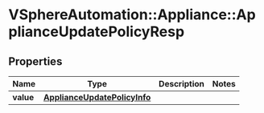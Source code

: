 # VSphereAutomation::Appliance::ApplianceUpdatePolicyResp

## Properties
Name | Type | Description | Notes
------------ | ------------- | ------------- | -------------
**value** | [**ApplianceUpdatePolicyInfo**](ApplianceUpdatePolicyInfo.md) |  | 


